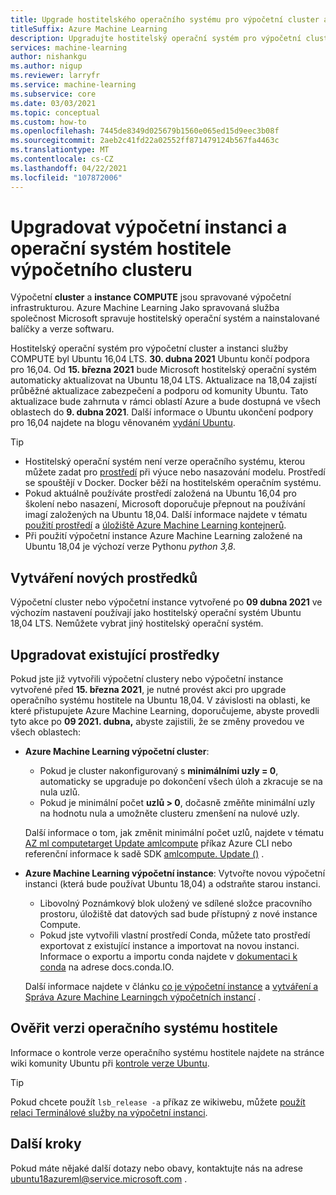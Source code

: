 ```yaml
---
title: Upgrade hostitelského operačního systému pro výpočetní cluster a instanci
titleSuffix: Azure Machine Learning
description: Upgradujte hostitelský operační systém pro výpočetní cluster a instanci COMPUTE z Ubuntu 16,04 LTS na 18,04 LTS.
services: machine-learning
author: nishankgu
ms.author: nigup
ms.reviewer: larryfr
ms.service: machine-learning
ms.subservice: core
ms.date: 03/03/2021
ms.topic: conceptual
ms.custom: how-to
ms.openlocfilehash: 7445de8349d025679b1560e065ed15d9eec3b08f
ms.sourcegitcommit: 2aeb2c41fd22a02552ff871479124b567fa4463c
ms.translationtype: MT
ms.contentlocale: cs-CZ
ms.lasthandoff: 04/22/2021
ms.locfileid: "107872006"
---
```

# <a name="upgrade-compute-instance-and-compute-cluster-host-os"></a>Upgradovat výpočetní instanci a operační systém hostitele výpočetního clusteru

Výpočetní __cluster__ a __instance COMPUTE__ jsou spravované výpočetní infrastrukturou. Azure Machine Learning Jako spravovaná služba společnost Microsoft spravuje hostitelský operační systém a nainstalované balíčky a verze softwaru.

Hostitelský operační systém pro výpočetní cluster a instanci služby COMPUTE byl Ubuntu 16,04 LTS. **30. dubna 2021** Ubuntu končí podpora pro 16,04. Od __15. března 2021__ bude Microsoft hostitelský operační systém automaticky aktualizovat na Ubuntu 18,04 LTS. Aktualizace na 18,04 zajistí průběžné aktualizace zabezpečení a podporu od komunity Ubuntu. Tato aktualizace bude zahrnuta v rámci oblastí Azure a bude dostupná ve všech oblastech do __9. dubna 2021__. Další informace o Ubuntu ukončení podpory pro 16,04 najdete na blogu věnovaném [vydání Ubuntu](https://wiki.ubuntu.com/Releases).

> [!TIP]
> * Hostitelský operační systém není verze operačního systému, kterou můžete zadat pro [prostředí](how-to-use-environments.md) při výuce nebo nasazování modelu. Prostředí se spouštějí v Docker. Docker běží na hostitelském operačním systému.
> * Pokud aktuálně používáte prostředí založená na Ubuntu 16,04 pro školení nebo nasazení, Microsoft doporučuje přepnout na používání imagí založených na Ubuntu 18,04. Další informace najdete v tématu [použití prostředí](how-to-use-environments.md) a [úložiště Azure Machine Learning kontejnerů](https://github.com/Azure/AzureML-Containers/tree/master/base).
> * Při použití výpočetní instance Azure Machine Learning založené na Ubuntu 18,04 je výchozí verze Pythonu _python 3,8_.
## <a name="creating-new-resources"></a>Vytváření nových prostředků

Výpočetní cluster nebo výpočetní instance vytvořené po __09 dubna 2021__ ve výchozím nastavení používají jako hostitelský operační systém Ubuntu 18,04 LTS. Nemůžete vybrat jiný hostitelský operační systém.

## <a name="upgrade-existing-resources"></a>Upgradovat existující prostředky

Pokud jste již vytvořili výpočetní clustery nebo výpočetní instance vytvořené před __15. března 2021__, je nutné provést akci pro upgrade operačního systému hostitele na Ubuntu 18,04. V závislosti na oblasti, ke které přistupujete Azure Machine Learning, doporučujeme, abyste provedli tyto akce po __09 2021. dubna,__ abyste zajistili, že se změny provedou ve všech oblastech:

* __Azure Machine Learning výpočetní cluster__:

    * Pokud je cluster nakonfigurovaný s __minimálními uzly = 0__, automaticky se upgraduje po dokončení všech úloh a zkracuje se na nula uzlů.
    * Pokud je minimální počet __uzlů > 0__, dočasně změňte minimální uzly na hodnotu nula a umožněte clusteru zmenšení na nulové uzly.

    Další informace o tom, jak změnit minimální počet uzlů, najdete v tématu [AZ ml computetarget Update amlcompute](https://docs.microsoft.com/cli/azure/ml/computetarget/update#az_ml_computetarget_update_amlcompute) příkaz Azure CLI nebo referenční informace k sadě SDK [amlcompute. Update ()](https://docs.microsoft.com/python/api/azureml-core/azureml.core.compute.amlcompute.amlcompute#update-min-nodes-none--max-nodes-none--idle-seconds-before-scaledown-none-) .

* __Azure Machine Learning výpočetní instance__: Vytvořte novou výpočetní instanci (která bude používat Ubuntu 18,04) a odstraňte starou instanci.

    * Libovolný Poznámkový blok uložený ve sdílené složce pracovního prostoru, úložiště dat datových sad bude přístupný z nové instance Compute.
    * Pokud jste vytvořili vlastní prostředí Conda, můžete tato prostředí exportovat z existující instance a importovat na novou instanci. Informace o exportu a importu conda najdete v [dokumentaci k conda](https://docs.conda.io/) na adrese docs.conda.IO.

    Další informace najdete v článku [co je výpočetní instance](concept-compute-instance.md) a [vytváření a Správa Azure Machine Learningch výpočetních instancí](how-to-create-manage-compute-instance.md) .

## <a name="check-host-os-version"></a>Ověřit verzi operačního systému hostitele

Informace o kontrole verze operačního systému hostitele najdete na stránce wiki komunity Ubuntu při [kontrole verze Ubuntu](https://help.ubuntu.com/community/CheckingYourUbuntuVersion).

> [!TIP]
> Pokud chcete použít `lsb_release -a` příkaz ze wikiwebu, můžete [použít relaci Terminálové služby na výpočetní instanci](how-to-access-terminal.md).
## <a name="next-steps"></a>Další kroky

Pokud máte nějaké další dotazy nebo obavy, kontaktujte nás na adrese [ubuntu18azureml@service.microsoft.com](mailto:ubuntu18azureml@service.microsoft.com) .
